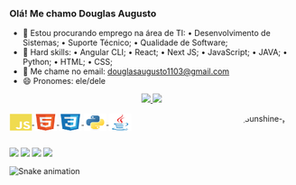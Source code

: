 ### Olá! Me chamo Douglas Augusto

- 🔭 Estou procurando emprego na área de TI:
    • Desenvolvimento de Sistemas;
    • Suporte Técnico;
    • Qualidade de Software;
- 🌱 Hard skills:
    • Angular CLI;
    • React;
    • Next JS;
    • JavaScript;
    • JAVA;
    • Python;
    • HTML;
    • CSS;
- 💬 Me chame no email: douglasaugusto1103@gmail.com
- 😄 Pronomes: ele/dele

<div align="center">
  <a href="https://github.com/SunshineDN">
  <img height="180em" src="https://github-readme-stats.vercel.app/api?username=SunshineDN&show_icons=true&theme=synthwave&include_all_commits=true&count_private=true"/>
  <img height="180em" src="https://github-readme-stats.vercel.app/api/top-langs/?username=SunshineDN&layout=compact&langs_count=7&theme=synthwave"/>
</div>

<div style="display: inline_block"><br>
  <img align="center" alt="Sunshine-Js" height="30" width="40" src="https://raw.githubusercontent.com/devicons/devicon/master/icons/javascript/javascript-plain.svg">
  <img align="center" alt="Sunshine-HTML" height="30" width="40" src="https://raw.githubusercontent.com/devicons/devicon/master/icons/html5/html5-original.svg">
  <img align="center" alt="Sunshine-CSS" height="30" width="40" src="https://raw.githubusercontent.com/devicons/devicon/master/icons/css3/css3-original.svg">
  <img align="center" alt="Sunshine-Python" height="30" width="40" src="https://raw.githubusercontent.com/devicons/devicon/master/icons/python/python-original.svg">
  <img align="center" alt="Sunshine-Python" height="30" width="40" src="https://raw.githubusercontent.com/devicons/devicon/master/icons/java/java-original.svg">
  <img align="right" alt="Sunshine-pic" height="150" style="border-radius:50px;" src="https://cdn.discordapp.com/avatars/208234897159094273/39443ffa66796d67bd02796fddc7dfe7.webp?size=128">
</div>

##

<div>
  <a href="https://www.instagram.com/xxisunshinexx/" target="_blank"><img src="https://img.shields.io/badge/-Instagram-%23E4405F?style=for-the-badge&logo=instagram&logoColor=white" target="_blank"></a>
  <a href = "mailto:douglasaugusto1103@gmail.com"><img src="https://img.shields.io/badge/-Gmail-%23333?style=for-the-badge&logo=gmail&logoColor=c92794" target="_blank"></a>
  <a href="https://www.linkedin.com/in/douglas-augusto-b2750224a" target="_blank"><img src="https://img.shields.io/badge/-LinkedIn-%230077B5?style=for-the-badge&logo=linkedin&logoColor=white" target="_blank"></a>
  <a href="https://wa.me/5581996724310?text=Ol%C3%A1,%20Douglas!%20Me%20chamo%20%5Bseu%20nome*%5D." target="_blank"><img src="https://img.shields.io/badge/WhatsApp-25D366?style=for-the-badge&logo=whatsapp&logoColor=white" target="_blank"></a>
 
  ![Snake animation](https://github.com/SunshineDN/SunshineDN/blob/output/github-contribution-grid-snake.svg)
 
</div>
